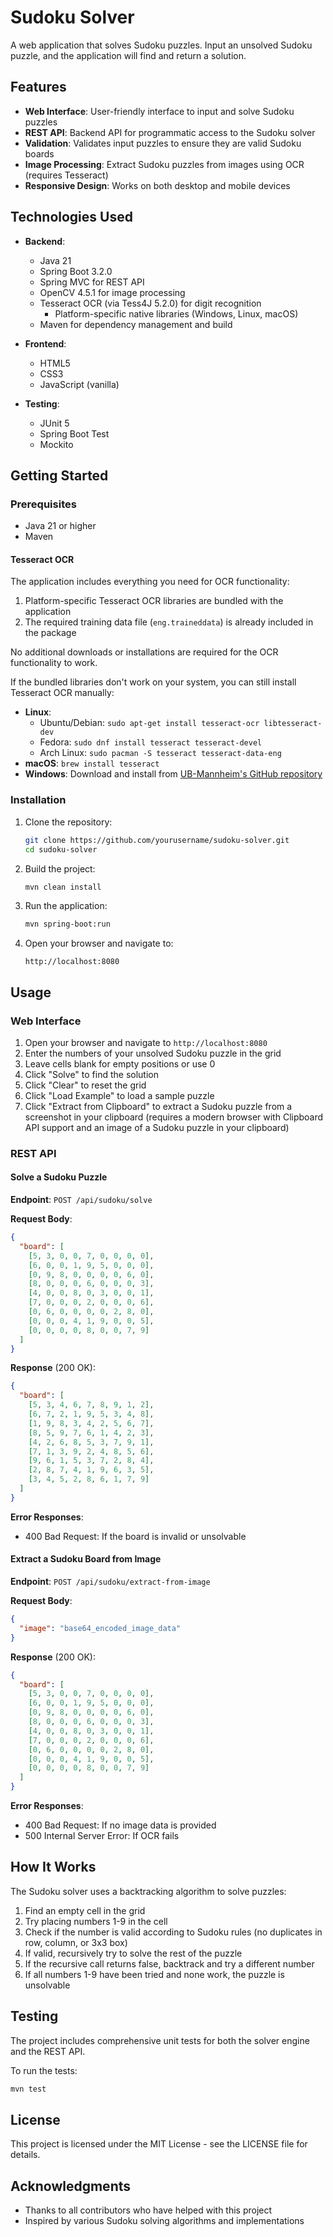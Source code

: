 # Sudoku Solver

A web application that solves Sudoku puzzles. Input an unsolved Sudoku puzzle, and the application will find and return a solution.

## Features

- **Web Interface**: User-friendly interface to input and solve Sudoku puzzles
- **REST API**: Backend API for programmatic access to the Sudoku solver
- **Validation**: Validates input puzzles to ensure they are valid Sudoku boards
- **Image Processing**: Extract Sudoku puzzles from images using OCR (requires Tesseract)
- **Responsive Design**: Works on both desktop and mobile devices

## Technologies Used

- **Backend**:
  - Java 21
  - Spring Boot 3.2.0
  - Spring MVC for REST API
  - OpenCV 4.5.1 for image processing
  - Tesseract OCR (via Tess4J 5.2.0) for digit recognition
    - Platform-specific native libraries (Windows, Linux, macOS)
  - Maven for dependency management and build

- **Frontend**:
  - HTML5
  - CSS3
  - JavaScript (vanilla)

- **Testing**:
  - JUnit 5
  - Spring Boot Test
  - Mockito

## Getting Started

### Prerequisites

- Java 21 or higher
- Maven

#### Tesseract OCR

The application includes everything you need for OCR functionality:

1. Platform-specific Tesseract OCR libraries are bundled with the application
2. The required training data file (`eng.traineddata`) is already included in the package

No additional downloads or installations are required for the OCR functionality to work.

If the bundled libraries don't work on your system, you can still install Tesseract OCR manually:
  - **Linux**:
    - Ubuntu/Debian: `sudo apt-get install tesseract-ocr libtesseract-dev`
    - Fedora: `sudo dnf install tesseract tesseract-devel`
    - Arch Linux: `sudo pacman -S tesseract tesseract-data-eng`
  - **macOS**: `brew install tesseract`
  - **Windows**: Download and install from [UB-Mannheim's GitHub repository](https://github.com/UB-Mannheim/tesseract/wiki)

### Installation

1. Clone the repository:
   ```bash
   git clone https://github.com/yourusername/sudoku-solver.git
   cd sudoku-solver
   ```

2. Build the project:
   ```bash
   mvn clean install
   ```

3. Run the application:
   ```bash
   mvn spring-boot:run
   ```

4. Open your browser and navigate to:
   ```
   http://localhost:8080
   ```

## Usage

### Web Interface

1. Open your browser and navigate to `http://localhost:8080`
2. Enter the numbers of your unsolved Sudoku puzzle in the grid
3. Leave cells blank for empty positions or use 0
4. Click "Solve" to find the solution
5. Click "Clear" to reset the grid
6. Click "Load Example" to load a sample puzzle
7. Click "Extract from Clipboard" to extract a Sudoku puzzle from a screenshot in your clipboard (requires a modern browser with Clipboard API support and an image of a Sudoku puzzle in your clipboard)

### REST API

#### Solve a Sudoku Puzzle

**Endpoint**: `POST /api/sudoku/solve`

**Request Body**:
```json
{
  "board": [
    [5, 3, 0, 0, 7, 0, 0, 0, 0],
    [6, 0, 0, 1, 9, 5, 0, 0, 0],
    [0, 9, 8, 0, 0, 0, 0, 6, 0],
    [8, 0, 0, 0, 6, 0, 0, 0, 3],
    [4, 0, 0, 8, 0, 3, 0, 0, 1],
    [7, 0, 0, 0, 2, 0, 0, 0, 6],
    [0, 6, 0, 0, 0, 0, 2, 8, 0],
    [0, 0, 0, 4, 1, 9, 0, 0, 5],
    [0, 0, 0, 0, 8, 0, 0, 7, 9]
  ]
}
```

**Response** (200 OK):
```json
{
  "board": [
    [5, 3, 4, 6, 7, 8, 9, 1, 2],
    [6, 7, 2, 1, 9, 5, 3, 4, 8],
    [1, 9, 8, 3, 4, 2, 5, 6, 7],
    [8, 5, 9, 7, 6, 1, 4, 2, 3],
    [4, 2, 6, 8, 5, 3, 7, 9, 1],
    [7, 1, 3, 9, 2, 4, 8, 5, 6],
    [9, 6, 1, 5, 3, 7, 2, 8, 4],
    [2, 8, 7, 4, 1, 9, 6, 3, 5],
    [3, 4, 5, 2, 8, 6, 1, 7, 9]
  ]
}
```

**Error Responses**:
- 400 Bad Request: If the board is invalid or unsolvable


#### Extract a Sudoku Board from Image

**Endpoint**: `POST /api/sudoku/extract-from-image`

**Request Body**:
```json
{
  "image": "base64_encoded_image_data"
}
```

**Response** (200 OK):
```json
{
  "board": [
    [5, 3, 0, 0, 7, 0, 0, 0, 0],
    [6, 0, 0, 1, 9, 5, 0, 0, 0],
    [0, 9, 8, 0, 0, 0, 0, 6, 0],
    [8, 0, 0, 0, 6, 0, 0, 0, 3],
    [4, 0, 0, 8, 0, 3, 0, 0, 1],
    [7, 0, 0, 0, 2, 0, 0, 0, 6],
    [0, 6, 0, 0, 0, 0, 2, 8, 0],
    [0, 0, 0, 4, 1, 9, 0, 0, 5],
    [0, 0, 0, 0, 8, 0, 0, 7, 9]
  ]
}
```

**Error Responses**:
- 400 Bad Request: If no image data is provided
- 500 Internal Server Error: If OCR fails


## How It Works

The Sudoku solver uses a backtracking algorithm to solve puzzles:

1. Find an empty cell in the grid
2. Try placing numbers 1-9 in the cell
3. Check if the number is valid according to Sudoku rules (no duplicates in row, column, or 3x3 box)
4. If valid, recursively try to solve the rest of the puzzle
5. If the recursive call returns false, backtrack and try a different number
6. If all numbers 1-9 have been tried and none work, the puzzle is unsolvable

## Testing

The project includes comprehensive unit tests for both the solver engine and the REST API.

To run the tests:
```bash
mvn test
```

## License

This project is licensed under the MIT License - see the LICENSE file for details.

## Acknowledgments

- Thanks to all contributors who have helped with this project
- Inspired by various Sudoku solving algorithms and implementations
